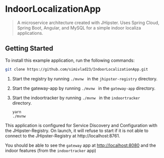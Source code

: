# IndoorLocalizationApp

> A microservice architecture created with JHipster. Uses Spring Cloud, Spring Boot, Angular, and MySQL for a simple indoor localiza applications. 

## Getting Started

To install this example application, run the following commands:

```bash
git clone https://github.com/simivlad23/IndoorLocalizationApp.git
```

1. Start the registry by running `./mvnw ` in the `jhipster-registry` directory.
1. Start the gateway-app by running `./mvnw ` in the `gateway-app` directory.
1. Start the indoortracker by running `./mvnw ` in the `indoortracker` directory.

    ```
    yarn
    ./mvnw 
    ``` 
    
 This application is configured for Service Discovery and Configuration with the JHipster-Registry. On launch, it will refuse to start if it is not able to connect to the JHipster-Registry at http://localhost:8761. 
 
 You should be able to see the `gateway` app at <http://localhost:8080> and the indoor features (from the `indoortracker` app)
